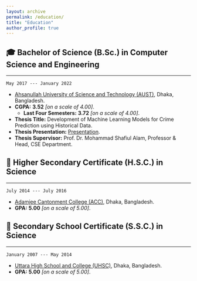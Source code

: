 ```yaml
---
layout: archive
permalink: /education/
title: "Education"
author_profile: true
---
```


## 🎓 Bachelor of Science (B.Sc.) in Computer Science and Engineering

___

`May 2017 --- January 2022`
* [Ahsanullah University of Science and Technology (AUST)](https://www.aust.edu/), Dhaka, Bangladesh.
* **CGPA:** **3.52** _[on a scale of 4.00]_.
    * **Last Four Semesters:** **3.72** _[on a scale of 4.00]_.
* **Thesis Title:** Development of Machine Learning Models for Crime Prediction using Historical Data.
* **Thesis Presentation:** [Presentation](https://abuubaida.github.io/education/).
* **Thesis Supervisor:** Prof. Dr. Mohammad Shafiul Alam, Professor & Head, CSE Department.


## 🏫 Higher Secondary Certificate (H.S.C.) in Science

___

`July 2014 --- July 2016`
* [Adamjee Cantonment College (ACC)](http://mail.acc.edu.bd/), Dhaka, Bangladesh.
* **GPA:** **5.00** _[on a scale of 5.00]_.


## 🏫 Secondary School Certificate (S.S.C.) in Science

___

`January 2007 --- May 2014`
* [Uttara High School and College (UHSC)](http://uhscdhaka.edu.bd/), Dhaka, Bangladesh.
* **GPA:** **5.00** _[on a scale of 5.00]_.
